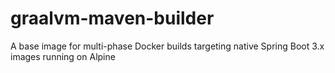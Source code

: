 # graalvm-maven-builder
A base image for multi-phase Docker builds targeting native Spring Boot 3.x images running on Alpine
